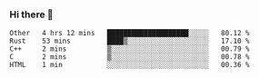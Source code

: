 ### Hi there 👋

<!--
**WShiBin/WShiBin** is a ✨ _special_ ✨ repository because its `README.md` (this file) appears on your GitHub profile.

Here are some ideas to get you started:

- 🔭 I’m currently working on ...
- 🌱 I’m currently learning ...
- 👯 I’m looking to collaborate on ...
- 🤔 I’m looking for help with ...
- 💬 Ask me about ...
- 📫 How to reach me: ...
- 😄 Pronouns: ...
- ⚡ Fun fact: ...
-->

<!--START_SECTION:waka-->
```text
Other   4 hrs 12 mins   ████████████████████░░░░░   80.12 % 
Rust    53 mins         ████▒░░░░░░░░░░░░░░░░░░░░   17.10 % 
C++     2 mins          ▒░░░░░░░░░░░░░░░░░░░░░░░░   00.79 % 
C       2 mins          ▒░░░░░░░░░░░░░░░░░░░░░░░░   00.78 % 
HTML    1 min           ░░░░░░░░░░░░░░░░░░░░░░░░░   00.36 % 
```
<!--END_SECTION:waka-->

